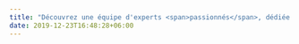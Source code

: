 ```yaml
---
title: "Découvrez une équipe d'experts <span>passionnés</span>, dédiée à transformer vos idées en solutions numériques innovantes et performantes."
date: 2019-12-23T16:48:28+06:00
---
```

